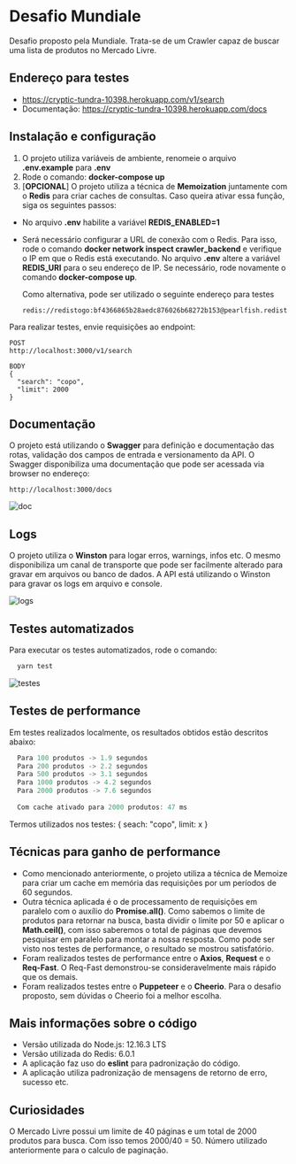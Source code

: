 # Desafio Mundiale
Desafio proposto pela Mundiale. Trata-se de um Crawler capaz de buscar uma lista de produtos no Mercado Livre.

## Endereço para testes
  - https://cryptic-tundra-10398.herokuapp.com/v1/search
  - Documentação: https://cryptic-tundra-10398.herokuapp.com/docs

## Instalação e configuração
  1. O projeto utiliza variáveis de ambiente, renomeie o arquivo **.env.example** para **.env**
  2. Rode o comando: **docker-compose up**
  3. [**OPCIONAL**] O projeto utiliza a técnica de **Memoization** juntamente com o **Redis** para criar caches de consultas. Caso queira ativar essa função, siga os seguintes passos:
  - No arquivo **.env** habilite a variável **REDIS_ENABLED=1**
  - Será necessário configurar a URL de conexão com o Redis. Para isso, rode o comando **docker network inspect crawler_backend**
      e verifique o IP em que o Redis está executando. No arquivo **.env** altere a variável **REDIS_URI** para o seu endereço de IP. Se necessário, rode novamente o comando **docker-compose up**.

    Como alternativa, pode ser utilizado o seguinte endereço para testes
    ```
    redis://redistogo:bf4366865b28aedc876026b68272b153@pearlfish.redistogo.com:10337/
    ```

  Para realizar testes, envie requisições ao endpoint:
  ```
  POST 
  http://localhost:3000/v1/search
  
  BODY 
  {
    "search": "copo",
    "limit": 2000
  }
  ```

## Documentação
  O projeto está utilizando o **Swagger** para definição e documentação das rotas, validação dos campos de entrada e versionamento da API. O Swagger disponibiliza uma documentação que pode ser acessada via browser no endereço: 
  ```
  http://localhost:3000/docs
  ```

  ![doc](https://user-images.githubusercontent.com/2119725/81439389-b04f1d80-9144-11ea-88db-99ae26c83f09.png)

## Logs
  O projeto utiliza o **Winston** para logar erros, warnings, infos etc. O mesmo disponibiliza um canal de transporte que pode ser facilmente alterado para gravar em arquivos ou banco de dados. 
  A API está utilizando o Winston para gravar os logs em arquivo e console.
  
  ![logs](https://user-images.githubusercontent.com/2119725/81441399-14271580-9148-11ea-9b9d-188e6a8a3e8b.png)


## Testes automatizados
  Para executar os testes automatizados, rode o comando:
```javascript
  yarn test
```
![testes](https://user-images.githubusercontent.com/2119725/81439039-1f784200-9144-11ea-80b1-4a5d4ed6c277.png)

## Testes de performance
  Em testes realizados localmente, os resultados obtidos estão descritos abaixo:

```javascript
  Para 100 produtos -> 1.9 segundos
  Para 200 produtos -> 2.2 segundos
  Para 500 produtos -> 3.1 segundos
  Para 1000 produtos -> 4.2 segundos
  Para 2000 produtos -> 7.6 segundos
  
  Com cache ativado para 2000 produtos: 47 ms
```
  
Termos utilizados nos testes: { seach: "copo", limit: x }

## Técnicas para ganho de performance
  - Como mencionado anteriormente, o projeto utiliza a técnica de Memoize para criar um cache em memória das requisições por um períodos de 60 segundos.
  - Outra técnica aplicada é o de processamento de requisições em paralelo com o auxílio do **Promise.all()**. Como sabemos o limite de produtos para retornar na busca,
  basta dividir o limite por 50 e aplicar o **Math.ceil()**, com isso saberemos o total de páginas que devemos pesquisar em paralelo para montar a nossa resposta. Como pode ser 
  visto nos testes de performance, o resultado se mostrou satisfatório.
  - Foram realizados testes de performance entre o **Axios**, **Request** e o **Req-Fast**. O Req-Fast demonstrou-se consideravelmente mais rápido que os demais.
  - Foram realizados testes entre o **Puppeteer** e o **Cheerio**. Para o desafio proposto, sem dúvidas o Cheerio foi a melhor escolha.

## Mais informações sobre o código
- Versão utilizada do Node.js: 12.16.3 LTS
- Versão utilizada do Redis: 6.0.1
- A aplicação faz uso do **eslint** para padronização do código.
- A aplicação utiliza padronização de mensagens de retorno de erro, sucesso etc.

## Curiosidades
  O Mercado Livre possui um limite de 40 páginas e um total de 2000 produtos para busca. Com isso temos 2000/40 = 50. Número utilizado anteriormente para o calculo de paginação.
